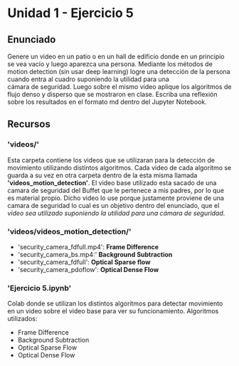 # Unidad 1 - Ejercicio 5

## **Enunciado**
Genere un video en un patio o en un hall de edificio donde en un principio se vea vacío y luego aparezca una persona. Mediante los métodos de motion detection (sin usar deep learning) logre una detección de la persona cuando entra al cuadro suponiendo la utilidad para una cámara de seguridad. Luego sobre el mismo video aplique los algoritmos de flujo denso y disperso que se mostraron en clase. Escriba una reflexión sobre los resultados en el formato md dentro del Jupyter Notebook.

## **Recursos**
### 'videos/'
Esta carpeta contiene los videos que se utilizaran para la detección de movimiento utilizando distintos algoritmos. Cada video de cada algoritmo se guarda a su vez en otra carpeta dentro de la esta misma llamada **'videos_motion_detection'**.  El video base utilizado esta sacado de una camara de seguridad del Buffet que le pertenece a mis padres, por lo que es material propio. Dicho video lo use porque justamente proviene de una camara de seguridad lo cual es un objetivo dentro del enunciado, que el *video sea utilizado suponiendo la utilidad para una cámara de seguridad*. 

### 'videos/videos_motion_detection/'
* 'security_camera_fdfull.mp4': **Frame Difference**
* 'security_camera_bs.mp4:' **Background Subtraction**
* 'security_camera_fdfull': **Optical Sparse flow**
* 'security_camera_pdoflow': **Optical Dense Flow**

### 'Ejercicio 5.ipynb'
Colab donde se utilizan los distintos algoritmos para detectar movimiento en un video sobre el video base para ver su funcionamiento. 
Algoritmos utilizados: 
* Frame Difference
* Background Subtraction
* Optical Sparse Flow
* Optical Dense Flow